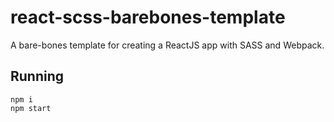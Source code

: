 # react-scss-barebones-template
A bare-bones template for creating a ReactJS app with SASS and Webpack.


## Running
```
npm i 
npm start
```
